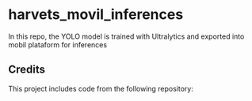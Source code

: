 # harvets_movil_inferences
In this repo, the YOLO model is trained with Ultralytics and exported into mobil plataform for inferences

## Credits

This project includes code from the following repository:
